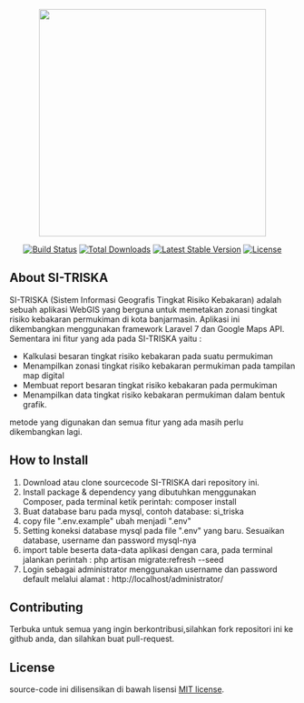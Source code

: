 <p align="center"><img src="https://res.cloudinary.com/dtfbvvkyp/image/upload/v1566331377/laravel-logolockup-cmyk-red.svg" width="400"></p>

<p align="center">
<a href="https://travis-ci.org/laravel/framework"><img src="https://travis-ci.org/laravel/framework.svg" alt="Build Status"></a>
<a href="https://packagist.org/packages/laravel/framework"><img src="https://poser.pugx.org/laravel/framework/d/total.svg" alt="Total Downloads"></a>
<a href="https://packagist.org/packages/laravel/framework"><img src="https://poser.pugx.org/laravel/framework/v/stable.svg" alt="Latest Stable Version"></a>
<a href="https://packagist.org/packages/laravel/framework"><img src="https://poser.pugx.org/laravel/framework/license.svg" alt="License"></a>
</p>

## About SI-TRISKA

SI-TRISKA (Sistem Informasi Geografis Tingkat Risiko Kebakaran) adalah sebuah aplikasi WebGIS yang berguna untuk memetakan zonasi tingkat risiko kebakaran permukiman di kota banjarmasin. Aplikasi ini dikembangkan menggunakan framework Laravel 7 dan Google Maps API. Sementara ini fitur yang ada pada SI-TRISKA yaitu :

- Kalkulasi besaran tingkat risiko kebakaran pada suatu permukiman
- Menampilkan zonasi tingkat risiko kebakaran permukiman pada tampilan map digital
- Membuat report besaran tingkat risiko kebakaran pada permukiman
- Menampilkan data tingkat risiko kebakaran permukiman dalam bentuk grafik.

metode yang digunakan dan semua fitur yang ada masih perlu dikembangkan lagi.

## How to Install

1. Download atau clone sourcecode SI-TRISKA dari repository ini.
2. Install package & dependency yang dibutuhkan menggunakan Composer, pada terminal ketik perintah: composer install
3. Buat database baru pada mysql, contoh database: si_triska
4. copy file ".env.example" ubah menjadi ".env"
5. Setting koneksi database mysql pada file ".env" yang baru. Sesuaikan database, username dan password mysql-nya
6. import table beserta data-data aplikasi dengan cara, pada terminal jalankan perintah : php artisan migrate:refresh --seed
7. Login sebagai administrator menggunakan username dan password default melalui alamat : http://localhost/administrator/

## Contributing

Terbuka untuk semua yang ingin berkontribusi,silahkan fork repositori ini ke github anda, dan silahkan buat pull-request.


## License

source-code ini dilisensikan di bawah lisensi [MIT license](https://opensource.org/licenses/MIT).
